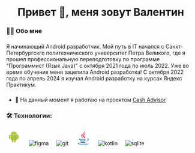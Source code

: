 <h1 align="center">Привет 👋, меня зовут Валентин</h1>

###

<h3 align="left">👩‍💻  Обо мне</h3>

###

<p align="left">Я начинающий Android разработчик. Мой путь в IT начался с Санкт-Петербургскго политехнического университет Петра Великого, где я прошел профессиональную переподготовку по программе "Программист (Язык Java)" с октября 2021 года по июль 2022. Уже во время обучения меня зацепила Android разработка! С октября 2022 года по апрель 2024 я изучал Android разработку на курсах Яндекс Практикум.

###

- 🔭 На данный момент я работаю на проектом [Cash Advisor](https://github.com/CashAdv)

<p align="left">
</p>

###

<h3 align="left">🛠 Технологии:</h3>

###

<div align="left">
  <img src="https://raw.githubusercontent.com/devicons/devicon/master/icons/android/android-original-wordmark.svg" height="40" alt="android"  />
  <img width="12" />
  <img src="https://www.vectorlogo.zone/logos/figma/figma-icon.svg" height="40" alt="figma"  />
  <img width="12" />
  <img src="https://www.vectorlogo.zone/logos/git-scm/git-scm-icon.svg" height="40" alt="git"  />
  <img width="12" />
  <img src="https://raw.githubusercontent.com/devicons/devicon/master/icons/java/java-original.svg" height="40" alt="java"  />
  <img width="12" />
  <img src="https://www.vectorlogo.zone/logos/kotlinlang/kotlinlang-icon.svg" height="40" alt="kotlin"  />
  <img width="12" />
  <img src="https://www.vectorlogo.zone/logos/sqlite/sqlite-icon.svg" height="40" alt="sqlite"  />
  <img width="12" />
</div>
